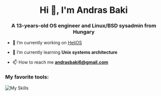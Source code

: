 <h1 align="center">Hi 👋, I'm Andras Baki</h1>
<h3 align="center">A 13-years-old OS engineer and Linux/BSD sysadmin from Hungary</h3>

- 🔭 I’m currently working on [HeliOS](https://github.com/helios-official/helios)

- 🌱 I’m currently learning **Unix systems architecture**

- 📫 How to reach me **andrasbaki6@gmail.com**

<h3 align="left">My favorite tools:</h3>

![My Skills](https://skillicons.dev/icons?i=arch,arduino,atom,bash,bsd,c,cmake,docker,emacs,git,github,go,kali,kubernetes,latex,linux,md,matlab,mint,nix,octave,perl,plan9,py,qt,raspberrypi,redhat,replit,rust,vala)
